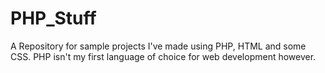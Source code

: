# PHP_Stuff
A Repository for sample projects I've made using PHP, HTML and some CSS. PHP isn't my first language of choice for web development however.

